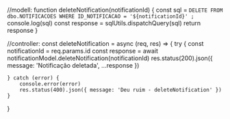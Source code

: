 //modell:
function deleteNotification(notificationId) {
    const sql = `
        DELETE FROM dbo.NOTIFICACOES
        WHERE ID_NOTIFICACAO = '${notificationId}'
        ;
    `
    console.log(sql)
    const response = sqlUtils.dispatchQuery(sql)
    return response
}

//controller:
const deleteNotification = async (req, res) => {
    try {
        const notificationId = req.params.id
        const response = await notificationModel.deleteNotification(notificationId)
        res.status(200).json({ message: 'Notificação deletada', ...response })

    } catch (error) {
        console.error(error)
        res.status(400).json({ message: 'Deu ruim - deleteNotification' })
    }
}
